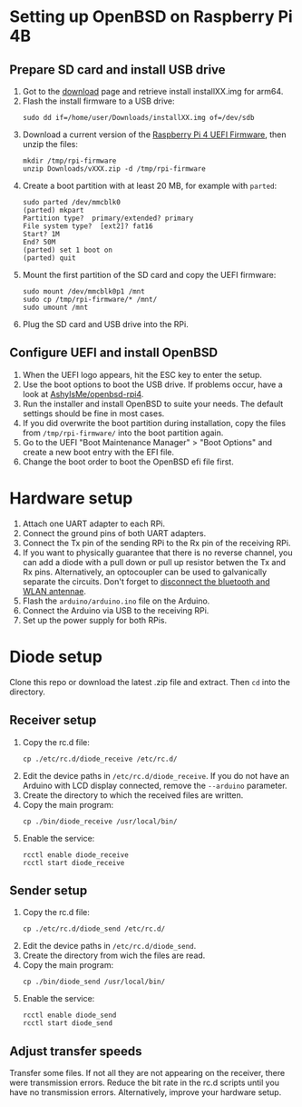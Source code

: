 # Setting up OpenBSD on Raspberry Pi 4B
## Prepare SD card and install USB drive
1. Got to the [download](https://www.openbsd.org/faq/faq4.html#Download) page and retrieve install installXX.img for arm64.
1. Flash the install firmware to a USB drive:
   ```
   sudo dd if=/home/user/Downloads/installXX.img of=/dev/sdb
   ```
1. Download a current version of the [Raspberry Pi 4 UEFI Firmware](https://github.com/pftf/RPi4/tags), then unzip the files:
   ```
   mkdir /tmp/rpi-firmware
   unzip Downloads/vXXX.zip -d /tmp/rpi-firmware
   ```
1. Create a boot partition with at least 20 MB, for example with `parted`:
   ```
   sudo parted /dev/mmcblk0
   (parted) mkpart
   Partition type?  primary/extended? primary
   File system type?  [ext2]? fat16
   Start? 1M
   End? 50M
   (parted) set 1 boot on
   (parted) quit
   ```
1. Mount the first partition of the SD card and copy the UEFI firmware:
   ```
   sudo mount /dev/mmcblk0p1 /mnt
   sudo cp /tmp/rpi-firmware/* /mnt/
   sudo umount /mnt
   ```
1. Plug the SD card and USB drive into the RPi.

## Configure UEFI and install OpenBSD
1. When the UEFI logo appears, hit the ESC key to enter the setup.
1. Use the boot options to boot the USB drive.  If problems occur, have a look at [AshyIsMe/openbsd-rpi4](https://github.com/AshyIsMe/openbsd-rpi4).
1. Run the installer and install OpenBSD to suite your needs. The default settings should be fine in most cases.
1. If you did overwrite the boot partition during installation, copy the files from `/tmp/rpi-firmware/` into the boot partition again.
1. Go to the UEFI "Boot Maintenance Manager" > "Boot Options" and create a new boot entry with the EFI file.
1. Change the boot order to boot the OpenBSD efi file first.

# Hardware setup
1. Attach one UART adapter to each RPi.
1. Connect the ground pins of both UART adapters.
1. Connect the Tx pin of the sending RPi to the Rx pin of the receiving RPi.
1. If you want to physically guarantee that there is no reverse channel, you can add a diode with a pull down or pull up resistor betwen the Tx and Rx pins. Alternatively, an optocoupler can be used to galvanically separate the circuits. Don't forget to [disconnect the bluetooth and WLAN antennae](https://raspberrypi.stackexchange.com/questions/114596/desolder-wifi-bluetooth-module-on-a-raspberry-pi-4).
1. Flash the `arduino/arduino.ino` file on the Arduino.
1. Connect the Arduino via USB to the receiving RPi.
1. Set up the power supply for both RPis.

# Diode setup
Clone this repo or download the latest .zip file and extract. Then `cd` into the directory.
## Receiver setup
1. Copy the rc.d file:
   ```
   cp ./etc/rc.d/diode_receive /etc/rc.d/
   ```
1. Edit the device paths in `/etc/rc.d/diode_receive`. If you do not have an Arduino with LCD display connected, remove the `--arduino` parameter.
1. Create the directory to which the received files are written.
1. Copy the main program:
   ```
   cp ./bin/diode_receive /usr/local/bin/
   ```
1. Enable the service:
   ```
   rcctl enable diode_receive
   rcctl start diode_receive
   ```

## Sender setup
1. Copy the rc.d file:
   ```
   cp ./etc/rc.d/diode_send /etc/rc.d/
   ```
1. Edit the device paths in `/etc/rc.d/diode_send`.
1. Create the directory from wich the files are read.
1. Copy the main program:
   ```
   cp ./bin/diode_send /usr/local/bin/
   ```
1. Enable the service:
   ```
   rcctl enable diode_send
   rcctl start diode_send
   ```

## Adjust transfer speeds
Transfer some files. If not all they are not appearing on the receiver, there were transmission errors. Reduce the bit rate in the rc.d scripts until you have no transmission errors. Alternatively, improve your hardware setup.
